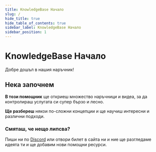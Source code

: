 ```yaml
---
title: KnowledgeBase Начало
slug: /
hide_title: true
hide_table_of_contents: true
sidebar_label: KnowledgeBase Начало
sidebar_position: 1
---
```


# KnowledgeBase Начало

Добре дошъл в нашия наръчник!

## Нека започнем

**В този помощник** ще откриеш множество наръчници и видеа, за да контролираш услугата си супер бързо и лесно.

**Ще разбереш** някои по-сложни концепции и ще научиш интересни и различни подходи.


### Смяташ, че нещо липсва?

Пиши ни по [Discord](https://discord.com/invite/Htq7AVS) или отвори билет в сайта ни и ние ще разгледаме идеята ти и ще добавим нови помощни ресурси.